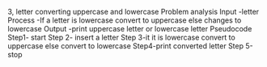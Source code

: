 3, letter converting uppercase and lowercase 
Problem analysis 
Input -letter 
Process -If a letter is lowercase convert to uppercase else changes to lowercase 
Output -print uppercase letter or lowercase letter
Pseudocode
Step1- start
Step 2- insert a letter
Step 3-it it is lowercase convert to uppercase else convert to lowercase 
Step4-print converted letter
Step 5-stop